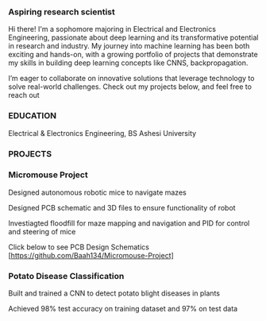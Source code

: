 ### Aspiring research scientist
Hi there! I'm a sophomore majoring in Electrical and Electronics Engineering, passionate about deep learning and its transformative potential in research and industry. My journey into machine learning has been both exciting and hands-on, with a growing portfolio of projects that demonstrate my skills in building deep learning concepts like CNNS, backpropagation.

I’m eager to collaborate on innovative solutions that leverage technology to solve real-world challenges. Check out my projects below, and feel free to reach out

### EDUCATION
Electrical & Electronics Engineering, BS
Ashesi University
 

### PROJECTS
### Micromouse Project 
Designed autonomous robotic mice to navigate mazes

Designed PCB schematic and 3D files to ensure functionality of robot

Investiagted floodfill for maze mapping and navigation and PID for control and steering of mice 

Click below to see PCB Design Schematics
[https://github.com/Baah134/Micromouse-Project] 

### Potato Disease Classification
Built and trained a CNN to detect potato blight diseases in plants

Achieved 98% test accuracy on training dataset and 97% on test data




